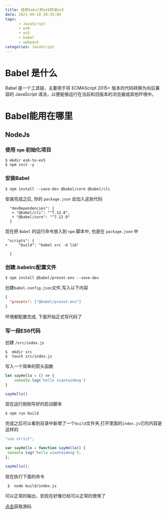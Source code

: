 ```yaml
---
title: 使用babel把es6转成es5
date: 2021-09-10 20:35:09
tags: 
      - JavaScript
      - es6
      - es5
      - babel
      - webpack
categories: JavaScript
---
```



# Babel 是什么

Babel 是一个工具链，主要用于将 ECMAScript 2015+ 版本的代码转换为向后兼容的 JavaScript 语法，以便能够运行在当前和旧版本的浏览器或其他环境中。

# Babel能用在哪里

## NodeJs

###  使用 `npm` 初始化项目

```shell script
$ mkdir es6-to-es5
$ npm init -y
```
   
### 安装Babel
 ```shell script
$ npm install --save-dev @babel/core @babel/cli
```

安装完成之后, 你的 `package.json` 会加入这些代码
   

```json5
  "devDependencies": {
   + "@babel/cli": "^7.12.8",
   + "@babel/core": "^7.12.9"
  }
```

 现在把 `Babel` 的运行命令放入到 `npm` 脚本中, 也是在 `package.json` 中
 

```json5
 "scripts": {
+     "build": "babel src -d lib"

  }
```

### 创建.babelrc配置文件

```shell script
$ npm install @babel/preset-env --save-dev

```
创建`babel.config.json`文件,写入以下内容
```json
{
  "presets": ["@babel/preset-env"]
}
```

环境都配置完成, 下面开始正式写代码了

### 写一段ES6代码

 创建 `/src/index.js`

 ```shell script
$  mkdir src
$  touch src/index.js

```
写入一个简单的箭头函数
```javascript
let sayHello = () => {
    console.log('hello xiaotaideng')
}

sayHello()

```

现在运行刚刚写好的启动脚本

```shell script
$ npm run build

```
 完成之后可以看到目录中新增了一个`build`文件夹,打开里面的`index.js`它的内容是这样的
 
 ```javascript
"use strict";

var sayHello = function sayHello() {
  console.log('hello xiaotaideng');
};

sayHello();
```

现在执行下面的命令

```shell
 $  node build/index.js
```

 可以正常的输出，到现在好像已经可以正常的使用了
 
[点击](https://github.com/lizeze/es6-to-es5)获取源码 

 